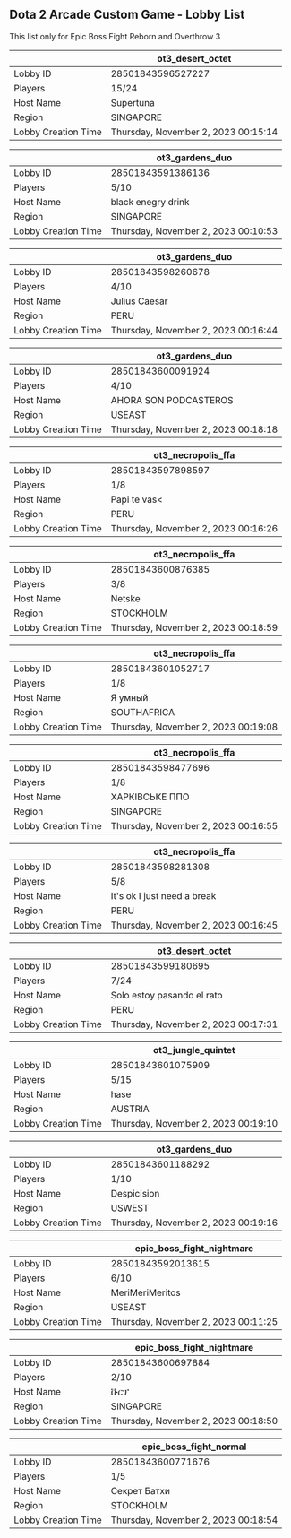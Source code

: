 ## Dota 2 Arcade Custom Game - Lobby List

This list only for Epic Boss Fight Reborn and Overthrow 3

|  | ot3_desert_octet |
| ------ | ------ |
| Lobby ID | 28501843596527227 |
| Players | 15/24 |
| Host Name | Supertuna |
| Region | SINGAPORE |
| Lobby Creation Time | Thursday, November 2, 2023 00:15:14 |


|  | ot3_gardens_duo |
| ------ | ------ |
| Lobby ID | 28501843591386136 |
| Players | 5/10 |
| Host Name | black enegry drink |
| Region | SINGAPORE |
| Lobby Creation Time | Thursday, November 2, 2023 00:10:53 |


|  | ot3_gardens_duo |
| ------ | ------ |
| Lobby ID | 28501843598260678 |
| Players | 4/10 |
| Host Name | Julius Caesar |
| Region | PERU |
| Lobby Creation Time | Thursday, November 2, 2023 00:16:44 |


|  | ot3_gardens_duo |
| ------ | ------ |
| Lobby ID | 28501843600091924 |
| Players | 4/10 |
| Host Name | AHORA SON PODCASTEROS |
| Region | USEAST |
| Lobby Creation Time | Thursday, November 2, 2023 00:18:18 |


|  | ot3_necropolis_ffa |
| ------ | ------ |
| Lobby ID | 28501843597898597 |
| Players | 1/8 |
| Host Name | Papi te vas< |
| Region | PERU |
| Lobby Creation Time | Thursday, November 2, 2023 00:16:26 |


|  | ot3_necropolis_ffa |
| ------ | ------ |
| Lobby ID | 28501843600876385 |
| Players | 3/8 |
| Host Name | Netske |
| Region | STOCKHOLM |
| Lobby Creation Time | Thursday, November 2, 2023 00:18:59 |


|  | ot3_necropolis_ffa |
| ------ | ------ |
| Lobby ID | 28501843601052717 |
| Players | 1/8 |
| Host Name | Я умный |
| Region | SOUTHAFRICA |
| Lobby Creation Time | Thursday, November 2, 2023 00:19:08 |


|  | ot3_necropolis_ffa |
| ------ | ------ |
| Lobby ID | 28501843598477696 |
| Players | 1/8 |
| Host Name | ХАРКІВСЬКЕ ППО |
| Region | SINGAPORE |
| Lobby Creation Time | Thursday, November 2, 2023 00:16:55 |


|  | ot3_necropolis_ffa |
| ------ | ------ |
| Lobby ID | 28501843598281308 |
| Players | 5/8 |
| Host Name | It's ok I just need a break |
| Region | PERU |
| Lobby Creation Time | Thursday, November 2, 2023 00:16:45 |


|  | ot3_desert_octet |
| ------ | ------ |
| Lobby ID | 28501843599180695 |
| Players | 7/24 |
| Host Name | Solo estoy pasando el rato |
| Region | PERU |
| Lobby Creation Time | Thursday, November 2, 2023 00:17:31 |


|  | ot3_jungle_quintet |
| ------ | ------ |
| Lobby ID | 28501843601075909 |
| Players | 5/15 |
| Host Name | hase |
| Region | AUSTRIA |
| Lobby Creation Time | Thursday, November 2, 2023 00:19:10 |


|  | ot3_gardens_duo |
| ------ | ------ |
| Lobby ID | 28501843601188292 |
| Players | 1/10 |
| Host Name | Despicision |
| Region | USWEST |
| Lobby Creation Time | Thursday, November 2, 2023 00:19:16 |


|  | epic_boss_fight_nightmare |
| ------ | ------ |
| Lobby ID | 28501843592013615 |
| Players | 6/10 |
| Host Name | MeriMeriMeritos |
| Region | USEAST |
| Lobby Creation Time | Thursday, November 2, 2023 00:11:25 |


|  | epic_boss_fight_nightmare |
| ------ | ------ |
| Lobby ID | 28501843600697884 |
| Players | 2/10 |
| Host Name | ቩርፕ |
| Region | SINGAPORE |
| Lobby Creation Time | Thursday, November 2, 2023 00:18:50 |


|  | epic_boss_fight_normal |
| ------ | ------ |
| Lobby ID | 28501843600771676 |
| Players | 1/5 |
| Host Name | Секрет Батхи |
| Region | STOCKHOLM |
| Lobby Creation Time | Thursday, November 2, 2023 00:18:54 |


